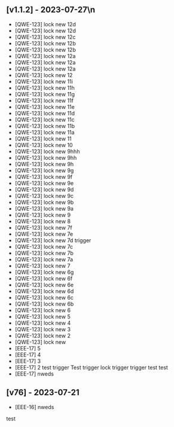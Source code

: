 ## [v1.1.2] - 2023-07-27\n
- [QWE-123] lock new 12d 
- [QWE-123] lock new 12d 
- [QWE-123] lock new 12c 
- [QWE-123] lock new 12b 
- [QWE-123] lock new 12b 
- [QWE-123] lock new 12a 
- [QWE-123] lock new 12a 
- [QWE-123] lock new 12a 
- [QWE-123] lock new 12 
- [QWE-123] lock new 11i 
- [QWE-123] lock new 11h 
- [QWE-123] lock new 11g 
- [QWE-123] lock new 11f 
- [QWE-123] lock new 11e 
- [QWE-123] lock new 11d 
- [QWE-123] lock new 11c 
- [QWE-123] lock new 11b 
- [QWE-123] lock new 11a 
- [QWE-123] lock new 11 
- [QWE-123] lock new 10 
- [QWE-123] lock new 9hhh 
- [QWE-123] lock new 9hh 
- [QWE-123] lock new 9h 
- [QWE-123] lock new 9g 
- [QWE-123] lock new 9f 
- [QWE-123] lock new 9e 
- [QWE-123] lock new 9d 
- [QWE-123] lock new 9c 
- [QWE-123] lock new 9b 
- [QWE-123] lock new 9a 
- [QWE-123] lock new 9 
- [QWE-123] lock new 8 
- [QWE-123] lock new 7f 
- [QWE-123] lock new 7e 
- [QWE-123] lock new 7d trigger 
- [QWE-123] lock new 7c 
- [QWE-123] lock new 7b 
- [QWE-123] lock new 7a 
- [QWE-123] lock new 7 
- [QWE-123] lock new 6g 
- [QWE-123] lock new 6f 
- [QWE-123] lock new 6e 
- [QWE-123] lock new 6d 
- [QWE-123] lock new 6c 
- [QWE-123] lock new 6b 
- [QWE-123] lock new 6 
- [QWE-123] lock new 5 
- [QWE-123] lock new 4 
- [QWE-123] lock new 3 
- [QWE-123] lock new 2 
- [QWE-123] lock new 
- [EEE-17] 5 
- [EEE-17] 4 
- [EEE-17] 3 
- [EEE-17] 2 test trigger Test trigger lock trigger trigger test test 
- [EEE-17] nweds 

## [v76] - 2023-07-21

- [EEE-16] nweds 

test